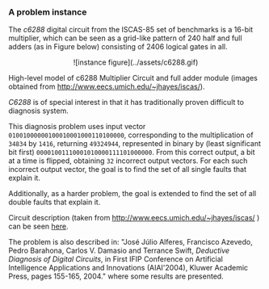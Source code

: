 
### A problem instance

The *c6288* digital circuit from the ISCAS-85 set of benchmarks is a 16-bit multiplier, which can be seen as a grid-like pattern of 240 half and full adders (as in Figure below) consisting of 2406 logical gates in all.

<center markdown="1">
    ![instance figure](../assets/c6288.gif)
</center>

High-level model of c6288 Multiplier Circuit and full adder module (images obtained from  http://www.eecs.umich.edu/~jhayes/iscas/).

*C6288* is of special interest in that it has traditionally proven difficult to  diagnosis system.

This diagnosis problem uses input vector  `01001000000100010001000110100000`, corresponding to the multiplication of `34834` by `1416`, returning `49324944`, represented in binary by (least significant bit  first) `00001001110001010000111101000000`. From this correct output, a bit at a  time is flipped, obtaining `32` incorrect output vectors. For each such incorrect output vector, the goal is to find the set of all single faults that explain it.

Additionally, as a harder problem, the goal is extended to find the set of all  double faults that explain it.

Circuit description (taken from http://www.eecs.umich.edu/~jhayes/iscas/ ) can be seen [here](../assets/c6288.txt).

The problem is also described in: "José Júlio Alferes, Francisco Azevedo, Pedro Barahona, Carlos V. Damasio and  Terrance Swift, *Deductive Diagnosis of Digital Circuits*, in First IFIP  Conference on Artificial Intelligence Applications and Innovations (AIAI'2004),  Kluwer Academic Press, pages 155-165, 2004." where some results are presented.
